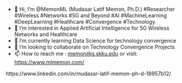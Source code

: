- 👋 Hi, I’m @MemonML (Mudasar Latif Memon, Ph.D.) #Researcher #Wireless #Networks #5G and Beyond #AI #MachineLearning #DeepLearning #Healthcare #Convergence #Technology 
- 👀 I’m interested in Applied Artificial Intelligence for 5G Wireless Networks and Healthcare
- 🌱 I’m currently learning Data Science for technology convergence
- 💞️ I’m looking to collaborate on Technology Convergence Projects
- 📫 How to reach me : memon@g.skku.edu or visit: https://www.mlmemon.com/

<!---
MemonML/MemonML is a ✨ special ✨ repository because its `README.md` (this file) appears on your GitHub profile.
You can click the Preview link to take a look at your changes.
---> https://www.linkedin.com/in/mudasar-latif-memon-ph-d-18957b12/
